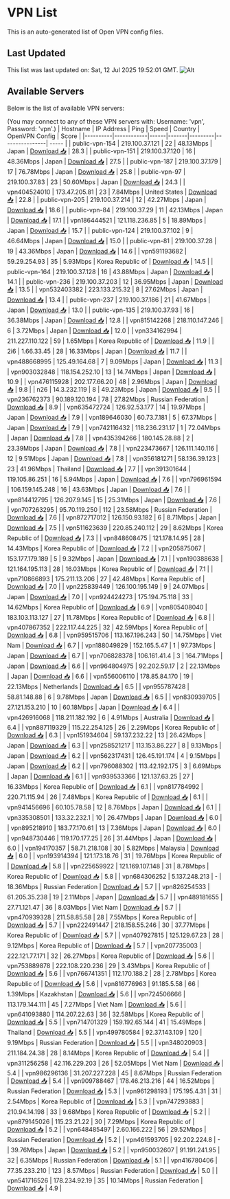 # VPN List

This is an auto-generated list of Open VPN config files.

## Last Updated

This list was last updated on: Sat, 12 Jul 2025 19:52:01 GMT.
![Alt](https://repobeats.axiom.co/api/embed/186b98318ef1479477931607c1ad7d823f12451f.svg "Repobeats analytics image")

## Available Servers

Below is the list of available VPN servers:

(You may connect to any of these VPN servers with: Username: 'vpn', Password: 'vpn'.)
| Hostname | IP Address | Ping | Speed | Country | OpenVPN Config | Score |
|----------|------------|------|-------|---------|----------------| ----- |
| public-vpn-154 | 219.100.37.121 | 22 | 48.13Mbps | Japan | [Download 📥](./configs/server_0_JP.ovpn) | 28.3 |
| public-vpn-151 | 219.100.37.120 | 16 | 48.36Mbps | Japan | [Download 📥](./configs/server_1_JP.ovpn) | 27.5 |
| public-vpn-187 | 219.100.37.179 | 17 | 76.78Mbps | Japan | [Download 📥](./configs/server_2_JP.ovpn) | 25.8 |
| public-vpn-97 | 219.100.37.83 | 23 | 50.60Mbps | Japan | [Download 📥](./configs/server_3_JP.ovpn) | 24.3 |
| vpn404524010 | 173.47.205.81 | 23 | 7.84Mbps | United States | [Download 📥](./configs/server_4_US.ovpn) | 22.8 |
| public-vpn-205 | 219.100.37.214 | 12 | 42.27Mbps | Japan | [Download 📥](./configs/server_5_JP.ovpn) | 18.6 |
| public-vpn-84 | 219.100.37.29 | 11 | 42.13Mbps | Japan | [Download 📥](./configs/server_6_JP.ovpn) | 17.1 |
| vpn186444521 | 121.118.236.85 | 5 | 18.89Mbps | Japan | [Download 📥](./configs/server_7_JP.ovpn) | 15.7 |
| public-vpn-124 | 219.100.37.102 | 9 | 46.64Mbps | Japan | [Download 📥](./configs/server_8_JP.ovpn) | 15.0 |
| public-vpn-81 | 219.100.37.28 | 19 | 43.36Mbps | Japan | [Download 📥](./configs/server_9_JP.ovpn) | 14.6 |
| vpn591193682 | 59.29.254.93 | 35 | 5.93Mbps | Korea Republic of | [Download 📥](./configs/server_10_KR.ovpn) | 14.5 |
| public-vpn-164 | 219.100.37.128 | 16 | 43.88Mbps | Japan | [Download 📥](./configs/server_11_JP.ovpn) | 14.1 |
| public-vpn-236 | 219.100.37.203 | 12 | 36.95Mbps | Japan | [Download 📥](./configs/server_12_JP.ovpn) | 13.5 |
| vpn532403382 | 223.133.215.32 | 8 | 27.62Mbps | Japan | [Download 📥](./configs/server_13_JP.ovpn) | 13.4 |
| public-vpn-237 | 219.100.37.186 | 21 | 41.67Mbps | Japan | [Download 📥](./configs/server_14_JP.ovpn) | 13.0 |
| public-vpn-135 | 219.100.37.93 | 16 | 36.38Mbps | Japan | [Download 📥](./configs/server_15_JP.ovpn) | 12.8 |
| vpn815142268 | 218.110.147.246 | 6 | 3.72Mbps | Japan | [Download 📥](./configs/server_16_JP.ovpn) | 12.0 |
| vpn334162994 | 211.227.110.122 | 59 | 1.65Mbps | Korea Republic of | [Download 📥](./configs/server_17_KR.ovpn) | 11.9 |
| 2i6 | 1.66.33.45 | 28 | 16.33Mbps | Japan | [Download 📥](./configs/server_18_JP.ovpn) | 11.7 |
| vpn488668995 | 125.49.164.68 | 7 | 9.09Mbps | Japan | [Download 📥](./configs/server_19_JP.ovpn) | 11.3 |
| vpn903032848 | 118.154.252.10 | 13 | 14.74Mbps | Japan | [Download 📥](./configs/server_20_JP.ovpn) | 10.9 |
| vpn476115928 | 202.177.66.20 | 48 | 2.96Mbps | Japan | [Download 📥](./configs/server_21_JP.ovpn) | 9.8 |
| n26 | 14.3.232.119 | 8 | 49.23Mbps | Japan | [Download 📥](./configs/server_22_JP.ovpn) | 9.5 |
| vpn236762373 | 90.189.120.194 | 78 | 27.82Mbps | Russian Federation | [Download 📥](./configs/server_23_RU.ovpn) | 8.9 |
| vpn635472724 | 126.92.53.177 | 14 | 19.97Mbps | Japan | [Download 📥](./configs/server_24_JP.ovpn) | 7.9 |
| vpn189646030 | 60.73.7.181 | 5 | 67.37Mbps | Japan | [Download 📥](./configs/server_25_JP.ovpn) | 7.9 |
| vpn742116432 | 118.236.231.17 | 1 | 72.04Mbps | Japan | [Download 📥](./configs/server_26_JP.ovpn) | 7.8 |
| vpn435394266 | 180.145.28.88 | 2 | 23.39Mbps | Japan | [Download 📥](./configs/server_27_JP.ovpn) | 7.8 |
| vpn223473667 | 126.111.140.116 | 12 | 9.51Mbps | Japan | [Download 📥](./configs/server_28_JP.ovpn) | 7.8 |
| vpn356181271 | 58.136.39.123 | 23 | 41.96Mbps | Thailand | [Download 📥](./configs/server_29_TH.ovpn) | 7.7 |
| vpn391301644 | 119.105.86.251 | 16 | 5.94Mbps | Japan | [Download 📥](./configs/server_30_JP.ovpn) | 7.6 |
| vpn796961594 | 106.159.145.248 | 16 | 43.63Mbps | Japan | [Download 📥](./configs/server_31_JP.ovpn) | 7.6 |
| vpn814412795 | 126.207.9.145 | 15 | 25.31Mbps | Japan | [Download 📥](./configs/server_32_JP.ovpn) | 7.6 |
| vpn707263295 | 95.70.119.250 | 112 | 23.58Mbps | Russian Federation | [Download 📥](./configs/server_33_RU.ovpn) | 7.6 |
| vpn872717012 | 126.150.93.182 | 6 | 8.71Mbps | Japan | [Download 📥](./configs/server_34_JP.ovpn) | 7.5 |
| vpn511623639 | 220.85.240.112 | 29 | 8.62Mbps | Korea Republic of | [Download 📥](./configs/server_35_KR.ovpn) | 7.3 |
| vpn848608475 | 121.178.14.95 | 28 | 14.43Mbps | Korea Republic of | [Download 📥](./configs/server_36_KR.ovpn) | 7.2 |
| vpn205875067 | 153.177.179.189 | 5 | 9.32Mbps | Japan | [Download 📥](./configs/server_37_JP.ovpn) | 7.1 |
| vpn190388638 | 121.164.195.113 | 28 | 16.03Mbps | Korea Republic of | [Download 📥](./configs/server_38_KR.ovpn) | 7.1 |
| vpn710866893 | 175.211.13.206 | 27 | 42.48Mbps | Korea Republic of | [Download 📥](./configs/server_39_KR.ovpn) | 7.0 |
| vpn225839449 | 126.100.195.149 | 9 | 24.07Mbps | Japan | [Download 📥](./configs/server_40_JP.ovpn) | 7.0 |
| vpn924424273 | 175.194.75.118 | 33 | 14.62Mbps | Korea Republic of | [Download 📥](./configs/server_41_KR.ovpn) | 6.9 |
| vpn805408040 | 183.103.113.127 | 27 | 11.78Mbps | Korea Republic of | [Download 📥](./configs/server_42_KR.ovpn) | 6.8 |
| vpn407867352 | 222.117.44.225 | 32 | 42.59Mbps | Korea Republic of | [Download 📥](./configs/server_43_KR.ovpn) | 6.8 |
| vpn959515706 | 113.167.196.243 | 50 | 14.75Mbps | Viet Nam | [Download 📥](./configs/server_44_VN.ovpn) | 6.7 |
| vpn188049829 | 152.165.5.47 | 1 | 97.73Mbps | Japan | [Download 📥](./configs/server_45_JP.ovpn) | 6.7 |
| vpn706828378 | 106.161.41.4 | 3 | 164.71Mbps | Japan | [Download 📥](./configs/server_46_JP.ovpn) | 6.6 |
| vpn964804975 | 92.202.59.17 | 2 | 22.13Mbps | Japan | [Download 📥](./configs/server_47_JP.ovpn) | 6.6 |
| vpn556006110 | 178.85.84.170 | 19 | 22.13Mbps | Netherlands | [Download 📥](./configs/server_48_NL.ovpn) | 6.5 |
| vpn955787428 | 58.81.148.88 | 6 | 9.78Mbps | Japan | [Download 📥](./configs/server_49_JP.ovpn) | 6.5 |
| vpn830939705 | 27.121.153.210 | 10 | 60.18Mbps | Japan | [Download 📥](./configs/server_50_JP.ovpn) | 6.4 |
| vpn426916068 | 118.211.182.192 | 6 | 4.91Mbps | Australia | [Download 📥](./configs/server_51_AU.ovpn) | 6.4 |
| vpn887119329 | 115.22.254.125 | 26 | 2.29Mbps | Korea Republic of | [Download 📥](./configs/server_52_KR.ovpn) | 6.3 |
| vpn151934604 | 59.137.232.22 | 13 | 26.42Mbps | Japan | [Download 📥](./configs/server_53_JP.ovpn) | 6.3 |
| vpn258521217 | 113.153.86.227 | 8 | 9.13Mbps | Japan | [Download 📥](./configs/server_54_JP.ovpn) | 6.2 |
| vpn562317431 | 126.45.191.174 | 4 | 9.15Mbps | Japan | [Download 📥](./configs/server_55_JP.ovpn) | 6.2 |
| vpn796088302 | 113.42.192.175 | 3 | 6.69Mbps | Japan | [Download 📥](./configs/server_56_JP.ovpn) | 6.1 |
| vpn939533366 | 121.137.63.25 | 27 | 16.33Mbps | Korea Republic of | [Download 📥](./configs/server_57_KR.ovpn) | 6.1 |
| vpn817784992 | 220.71.115.94 | 26 | 7.48Mbps | Korea Republic of | [Download 📥](./configs/server_58_KR.ovpn) | 6.1 |
| vpn941456696 | 60.105.78.58 | 12 | 8.76Mbps | Japan | [Download 📥](./configs/server_59_JP.ovpn) | 6.1 |
| vpn335308501 | 133.32.232.1 | 10 | 26.47Mbps | Japan | [Download 📥](./configs/server_60_JP.ovpn) | 6.0 |
| vpn895218910 | 183.77.170.61 | 13 | 7.36Mbps | Japan | [Download 📥](./configs/server_61_JP.ovpn) | 6.0 |
| vpn948730446 | 119.170.177.25 | 26 | 31.44Mbps | Japan | [Download 📥](./configs/server_62_JP.ovpn) | 6.0 |
| vpn194170357 | 58.71.218.108 | 30 | 5.82Mbps | Malaysia | [Download 📥](./configs/server_63_MY.ovpn) | 6.0 |
| vpn193914394 | 121.173.18.76 | 31 | 19.76Mbps | Korea Republic of | [Download 📥](./configs/server_64_KR.ovpn) | 5.8 |
| vpn225659922 | 121.169.107.148 | 31 | 8.78Mbps | Korea Republic of | [Download 📥](./configs/server_65_KR.ovpn) | 5.8 |
| vpn684306252 | 5.137.248.213 | - | 18.36Mbps | Russian Federation | [Download 📥](./configs/server_66_RU.ovpn) | 5.7 |
| vpn826254533 | 61.205.35.238 | 19 | 2.11Mbps | Japan | [Download 📥](./configs/server_67_JP.ovpn) | 5.7 |
| vpn489181655 | 27.71.121.47 | 36 | 8.03Mbps | Viet Nam | [Download 📥](./configs/server_68_VN.ovpn) | 5.7 |
| vpn470939328 | 211.58.85.58 | 28 | 7.55Mbps | Korea Republic of | [Download 📥](./configs/server_69_KR.ovpn) | 5.7 |
| vpn222491447 | 218.158.55.246 | 30 | 37.77Mbps | Korea Republic of | [Download 📥](./configs/server_70_KR.ovpn) | 5.7 |
| vpn407927815 | 125.129.67.23 | 28 | 9.12Mbps | Korea Republic of | [Download 📥](./configs/server_71_KR.ovpn) | 5.7 |
| vpn207735003 | 222.121.77.171 | 32 | 26.27Mbps | Korea Republic of | [Download 📥](./configs/server_72_KR.ovpn) | 5.6 |
| vpn753889878 | 222.108.220.236 | 29 | 3.43Mbps | Korea Republic of | [Download 📥](./configs/server_73_KR.ovpn) | 5.6 |
| vpn766741351 | 112.170.188.2 | 28 | 2.78Mbps | Korea Republic of | [Download 📥](./configs/server_74_KR.ovpn) | 5.6 |
| vpn816776963 | 91.185.5.58 | 66 | 1.39Mbps | Kazakhstan | [Download 📥](./configs/server_75_KZ.ovpn) | 5.6 |
| vpn724506666 | 113.179.144.111 | 45 | 7.27Mbps | Viet Nam | [Download 📥](./configs/server_76_VN.ovpn) | 5.6 |
| vpn641093880 | 114.207.22.63 | 36 | 32.58Mbps | Korea Republic of | [Download 📥](./configs/server_77_KR.ovpn) | 5.5 |
| vpn714701329 | 159.192.65.144 | 41 | 15.49Mbps | Thailand | [Download 📥](./configs/server_78_TH.ovpn) | 5.5 |
| vpn499780584 | 92.37.143.109 | 120 | 9.19Mbps | Russian Federation | [Download 📥](./configs/server_79_RU.ovpn) | 5.5 |
| vpn348020903 | 211.184.24.38 | 28 | 8.14Mbps | Korea Republic of | [Download 📥](./configs/server_80_KR.ovpn) | 5.4 |
| vpn311256258 | 42.116.229.203 | 26 | 52.05Mbps | Viet Nam | [Download 📥](./configs/server_81_VN.ovpn) | 5.4 |
| vpn986296136 | 31.207.227.228 | 45 | 8.67Mbps | Russian Federation | [Download 📥](./configs/server_82_RU.ovpn) | 5.4 |
| vpn909788467 | 178.46.213.216 | 44 | 16.52Mbps | Russian Federation | [Download 📥](./configs/server_83_RU.ovpn) | 5.3 |
| vpn961298193 | 175.195.4.31 | 31 | 2.54Mbps | Korea Republic of | [Download 📥](./configs/server_84_KR.ovpn) | 5.3 |
| vpn747293883 | 210.94.14.198 | 33 | 9.68Mbps | Korea Republic of | [Download 📥](./configs/server_85_KR.ovpn) | 5.2 |
| vpn879145026 | 115.23.21.22 | 30 | 7.29Mbps | Korea Republic of | [Download 📥](./configs/server_86_KR.ovpn) | 5.2 |
| vpn648485497 | 2.60.166.222 | 56 | 29.52Mbps | Russian Federation | [Download 📥](./configs/server_87_RU.ovpn) | 5.2 |
| vpn461593705 | 92.202.224.8 | - | 39.76Mbps | Japan | [Download 📥](./configs/server_88_JP.ovpn) | 5.2 |
| vpn950032607 | 91.191.241.95 | 32 | 6.35Mbps | Russian Federation | [Download 📥](./configs/server_89_RU.ovpn) | 5.1 |
| vpn416780406 | 77.35.233.210 | 123 | 8.57Mbps | Russian Federation | [Download 📥](./configs/server_90_RU.ovpn) | 5.0 |
| vpn541716526 | 178.234.92.19 | 35 | 10.14Mbps | Russian Federation | [Download 📥](./configs/server_91_RU.ovpn) | 4.9 |
